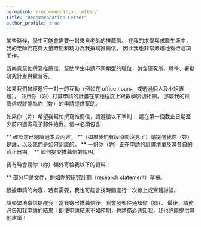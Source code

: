 ```yaml
---
permalink: /recommendation_letter/
title: "Recommendation Letter"
author_profile: true
---
```


某些時候，學生可能會需要一封來自老師的推薦信。
在我的求學與求職生涯中，我的老師們花費大量時間和精力為我撰寫推薦信，
因此我也非常嚴肅地看待這項工作。

我樂意幫忙撰寫推薦信，幫助學生申請不同類型的職位，包含研究所、轉學、暑期研究計畫與實習等。

如果我們曾經進行一對一的互動（例如在 office hours，或透過個人及小組專題），
並且你（妳）打算申請的計畫在某種程度上跟數學密切相關，
那麼我的推薦信或許能為你（妳）的申請提供幫助。

如果你（妳）希望我幫忙撰寫推薦信，請遵循以下準則：
請在第一個截止日期至少前四週寄電子郵件給我。信中必須包含：

** 確認您已閱讀過本頁內容。
**（如果我們有段時間沒見了）請提醒我你（妳）是誰，以及我們是如何認識的。
** 一份你（妳）正在申請的計畫清單及其各自的截止日期。
** 如何提交推薦信的說明。

我有時會請你（妳）額外寄給我以下的資料：

** 部分申請文件，例如你的研究計劃（research statement）草稿。


根據申請的內容，若有需要，我也可能會找時間進行一次線上或實體討論。


請頻繁地寄信提醒我！當我寄出推薦信後，我會發郵件通知你（妳）。
最後，請務必告知我申請的結果！即使申請結果不如預期，也請務必通知我，我也許能提供其他建議！
